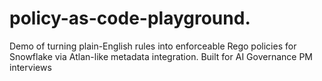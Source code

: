 # policy-as-code-playground.

Demo of turning plain-English rules into enforceable Rego policies for Snowflake via Atlan-like metadata integration. Built for AI Governance PM interviews
